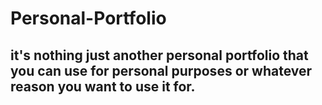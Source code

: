# Personal-Portfolio
## it's nothing just another personal portfolio that you can use for personal purposes or whatever reason you want to use it for.
